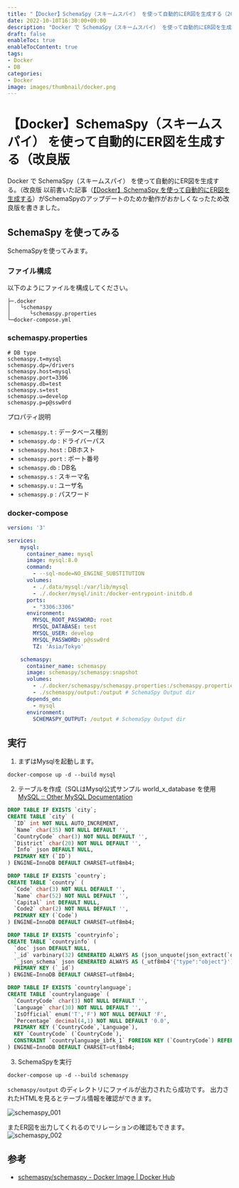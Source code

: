 ```yaml
---
title: "【Docker】SchemaSpy（スキームスパイ） を使って自動的にER図を生成する（2022/10/10 改良版）"
date: 2022-10-10T16:30:00+09:00
description: "Docker で SchemaSpy（スキームスパイ） を使って自動的にER図を生成する（2022/10/10 改良版）"
draft: false
enableToc: true
enableTocContent: true
tags:
- Docker
- DB
categories:
- Docker
image: images/thumbnail/docker.png
---
```


# 【Docker】SchemaSpy（スキームスパイ） を使って自動的にER図を生成する（改良版
Docker で SchemaSpy（スキームスパイ） を使って自動的にER図を生成する。（改良版
以前書いた記事（<a href="/tech/docker-schemaspy/" target="_blank" rel="nofollow noopener">【Docker】SchemaSpy を使って自動的にER図を生成する</a>）がSchemaSpyのアップデートのためか動作がおかしくなったため改良版を書きました。

## SchemaSpy を使ってみる
SchemaSpyを使ってみます。

### ファイル構成
以下のようにファイルを構成してください。

```
├─.docker
│   └schemaspy
│      └schemaspy.properties
└─docker-compose.yml
```

### schemaspy.properties

```yml:.docker/schemaspy/schemaspy.properties
# DB type
schemaspy.t=mysql
schemaspy.dp=/drivers
schemaspy.host=mysql
schemaspy.port=3306
schemaspy.db=test
schemaspy.s=test
schemaspy.u=develop
schemaspy.p=p@ssw0rd
```

プロパティ説明
* `schemaspy.t` : データベース種別
* `schemaspy.dp` : ドライバーパス
* `schemaspy.host` : DBホスト
* `schemaspy.port` : ポート番号
* `schemaspy.db` : DB名
* `schemaspy.s` : スキーマ名
* `schemaspy.u` : ユーザ名
* `schemaspy.p` : パスワード

### docker-compose
```yml:docker-compose.yml
version: '3'

services: 
    mysql:
      container_name: mysql
      image: mysql:8.0
      command:
        - --sql-mode=NO_ENGINE_SUBSTITUTION
      volumes:
        - ./.data/mysql:/var/lib/mysql
        - ./.docker/mysql/init:/docker-entrypoint-initdb.d
      ports:
        - "3306:3306"
      environment:
        MYSQL_ROOT_PASSWORD: root
        MYSQL_DATABASE: test
        MYSQL_USER: develop
        MYSQL_PASSWORD: p@ssw0rd
        TZ: 'Asia/Tokyo'

    schemaspy:
      container_name: schemaspy
      image: schemaspy/schemaspy:snapshot
      volumes:
        - ./.docker/schemaspy/schemaspy.properties:/schemaspy.properties # SchemaSpy Properties File
        - ./schemaspy/output:/output # SchemaSpy Output dir
      depends_on:
        - mysql
      environment:
        SCHEMASPY_OUTPUT: /output # SchemaSpy Output dir
```

## 実行
1. まずはMysqlを起動します。
```
docker-compose up -d --build mysql
```

2. テーブルを作成（SQLはMysql公式サンプル world_x_database を使用<a href="https://dev.mysql.com/doc/index-other.html" target="_blank" rel="nofollow noopener">MySQL :: Other MySQL Documentation</a>

```sql
DROP TABLE IF EXISTS `city`;
CREATE TABLE `city` (
  `ID` int NOT NULL AUTO_INCREMENT,
  `Name` char(35) NOT NULL DEFAULT '',
  `CountryCode` char(3) NOT NULL DEFAULT '',
  `District` char(20) NOT NULL DEFAULT '',
  `Info` json DEFAULT NULL,
  PRIMARY KEY (`ID`)
) ENGINE=InnoDB DEFAULT CHARSET=utf8mb4;

DROP TABLE IF EXISTS `country`;
CREATE TABLE `country` (
  `Code` char(3) NOT NULL DEFAULT '',
  `Name` char(52) NOT NULL DEFAULT '',
  `Capital` int DEFAULT NULL,
  `Code2` char(2) NOT NULL DEFAULT '',
  PRIMARY KEY (`Code`)
) ENGINE=InnoDB DEFAULT CHARSET=utf8mb4;

DROP TABLE IF EXISTS `countryinfo`;
CREATE TABLE `countryinfo` (
  `doc` json DEFAULT NULL,
  `_id` varbinary(32) GENERATED ALWAYS AS (json_unquote(json_extract(`doc`,_utf8mb4'$._id'))) STORED NOT NULL,
  `_json_schema` json GENERATED ALWAYS AS (_utf8mb4'{"type":"object"}') VIRTUAL,
  PRIMARY KEY (`_id`)
) ENGINE=InnoDB DEFAULT CHARSET=utf8mb4;

DROP TABLE IF EXISTS `countrylanguage`;
CREATE TABLE `countrylanguage` (
  `CountryCode` char(3) NOT NULL DEFAULT '',
  `Language` char(30) NOT NULL DEFAULT '',
  `IsOfficial` enum('T','F') NOT NULL DEFAULT 'F',
  `Percentage` decimal(4,1) NOT NULL DEFAULT '0.0',
  PRIMARY KEY (`CountryCode`,`Language`),
  KEY `CountryCode` (`CountryCode`),
  CONSTRAINT `countrylanguage_ibfk_1` FOREIGN KEY (`CountryCode`) REFERENCES `country` (`Code`)
) ENGINE=InnoDB DEFAULT CHARSET=utf8mb4;
```

3. SchemaSpyを実行
```
docker-compose up -d --build schemaspy
```
`schemaspy/output` のディレクトリにファイルが出力されたら成功です。
出力されたHTMLを見るとテーブル情報を確認ができます。

![schemaspy_001](/docker-schemaspy-improved/schemaspy_001.png "schemaspy_001")

またER図を出力してくれるのでリレーションの確認もできます。
![schemaspy_002](/docker-schemaspy-improved/schemaspy_002.png "schemaspy_002")

## 参考
* <a href="https://hub.docker.com/r/schemaspy/schemaspy/" target="_blank" rel="nofollow noopener">schemaspy/schemaspy - Docker Image | Docker Hub</a>
